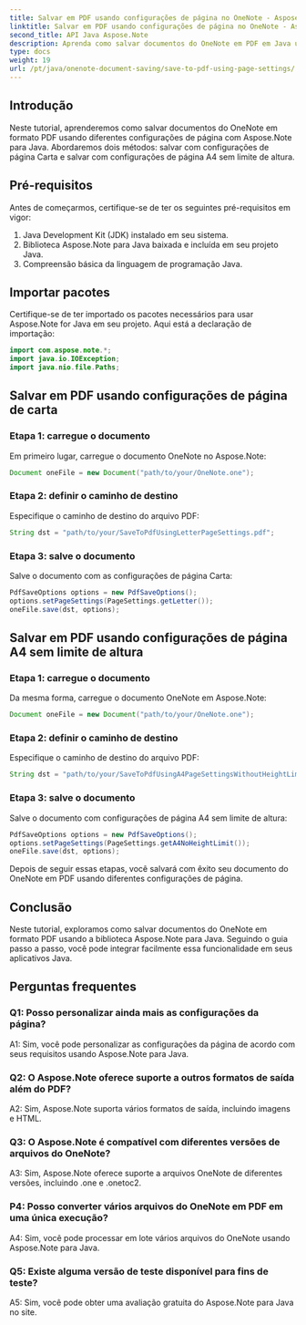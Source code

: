 ```yaml
---
title: Salvar em PDF usando configurações de página no OneNote - Aspose.Note
linktitle: Salvar em PDF usando configurações de página no OneNote - Aspose.Note
second_title: API Java Aspose.Note
description: Aprenda como salvar documentos do OneNote em PDF em Java usando a biblioteca Aspose.Note. Guia passo a passo com exemplos de código para diferentes configurações de página.
type: docs
weight: 19
url: /pt/java/onenote-document-saving/save-to-pdf-using-page-settings/
---
```

## Introdução

Neste tutorial, aprenderemos como salvar documentos do OneNote em formato PDF usando diferentes configurações de página com Aspose.Note para Java. Abordaremos dois métodos: salvar com configurações de página Carta e salvar com configurações de página A4 sem limite de altura.

## Pré-requisitos

Antes de começarmos, certifique-se de ter os seguintes pré-requisitos em vigor:

1. Java Development Kit (JDK) instalado em seu sistema.
2. Biblioteca Aspose.Note para Java baixada e incluída em seu projeto Java.
3. Compreensão básica da linguagem de programação Java.

## Importar pacotes

Certifique-se de ter importado os pacotes necessários para usar Aspose.Note for Java em seu projeto. Aqui está a declaração de importação:

```java
import com.aspose.note.*;
import java.io.IOException;
import java.nio.file.Paths;
```

## Salvar em PDF usando configurações de página de carta

### Etapa 1: carregue o documento

Em primeiro lugar, carregue o documento OneNote no Aspose.Note:

```java
Document oneFile = new Document("path/to/your/OneNote.one");
```

### Etapa 2: definir o caminho de destino

Especifique o caminho de destino do arquivo PDF:

```java
String dst = "path/to/your/SaveToPdfUsingLetterPageSettings.pdf";
```

### Etapa 3: salve o documento

Salve o documento com as configurações de página Carta:

```java
PdfSaveOptions options = new PdfSaveOptions();
options.setPageSettings(PageSettings.getLetter());
oneFile.save(dst, options);
```

## Salvar em PDF usando configurações de página A4 sem limite de altura

### Etapa 1: carregue o documento

Da mesma forma, carregue o documento OneNote em Aspose.Note:

```java
Document oneFile = new Document("path/to/your/OneNote.one");
```

### Etapa 2: definir o caminho de destino

Especifique o caminho de destino do arquivo PDF:

```java
String dst = "path/to/your/SaveToPdfUsingA4PageSettingsWithoutHeightLimit.pdf";
```

### Etapa 3: salve o documento

Salve o documento com configurações de página A4 sem limite de altura:

```java
PdfSaveOptions options = new PdfSaveOptions();
options.setPageSettings(PageSettings.getA4NoHeightLimit());
oneFile.save(dst, options);
```

Depois de seguir essas etapas, você salvará com êxito seu documento do OneNote em PDF usando diferentes configurações de página.

## Conclusão

Neste tutorial, exploramos como salvar documentos do OneNote em formato PDF usando a biblioteca Aspose.Note para Java. Seguindo o guia passo a passo, você pode integrar facilmente essa funcionalidade em seus aplicativos Java.

## Perguntas frequentes

### Q1: Posso personalizar ainda mais as configurações da página?

A1: Sim, você pode personalizar as configurações da página de acordo com seus requisitos usando Aspose.Note para Java.

### Q2: O Aspose.Note oferece suporte a outros formatos de saída além do PDF?

A2: Sim, Aspose.Note suporta vários formatos de saída, incluindo imagens e HTML.

### Q3: O Aspose.Note é compatível com diferentes versões de arquivos do OneNote?

A3: Sim, Aspose.Note oferece suporte a arquivos OneNote de diferentes versões, incluindo .one e .onetoc2.

### P4: Posso converter vários arquivos do OneNote em PDF em uma única execução?

A4: Sim, você pode processar em lote vários arquivos do OneNote usando Aspose.Note para Java.

### Q5: Existe alguma versão de teste disponível para fins de teste?

A5: Sim, você pode obter uma avaliação gratuita do Aspose.Note para Java no site.